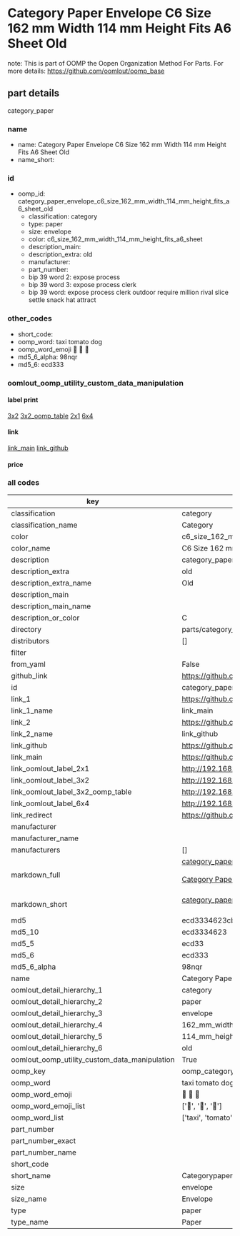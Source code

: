 # Category Paper Envelope C6 Size 162 mm Width 114 mm Height Fits A6 Sheet Old  

note: This is part of OOMP the Oopen Organization Method For Parts. For more details: https://github.com/oomlout/oomp_base

##  part details
  



category_paper



### name
* name: Category Paper Envelope C6 Size 162 mm Width 114 mm Height Fits A6 Sheet Old
* name_short: 
### id
* oomp_id: category_paper_envelope_c6_size_162_mm_width_114_mm_height_fits_a6_sheet_old
  * classification: category
  * type: paper
  * size: envelope
  * color: c6_size_162_mm_width_114_mm_height_fits_a6_sheet
  * description_main: 
  * description_extra: old
  * manufacturer: 
  * part_number: 
  * bip 39 word 2: expose process
  * bip 39 word 3: expose process clerk
  * bip 39 word: expose process clerk outdoor require million rival slice settle snack hat attract

### other_codes
* short_code: 
* oomp_word: taxi tomato dog
* oomp_word_emoji :taxi: :tomato: :dog:
* md5_6_alpha: 98nqr
* md5_6: ecd333






### oomlout_oomp_utility_custom_data_manipulation
#### label print
[3x2](http://192.168.1.245:1112/?label=oomp%2098nqr)
[3x2_oomp_table](http://192.168.1.108:1112/?label=oomp%2098nqr)
[2x1](http://192.168.1.242:1112/?label=oomp%2098nqr)
[6x4](http://192.168.1.55:1112/?label=oomp%2098nqr)    

#### link

[link_main](https://github.com/oomlout/oomlout_oomp_version_1_messy/tree/main/parts/category_paper_envelope_c6_size_162_mm_width_114_mm_height_fits_a6_sheet_old) [link_github](https://github.com/oomlout/oomlout_oomp_version_1_messy/tree/main/parts/category_paper_envelope_c6_size_162_mm_width_114_mm_height_fits_a6_sheet_old)                             

#### price







### all codes 
| key | value |  
| --- | --- |  
| classification | category |  
| classification_name | Category |  
| color | c6_size_162_mm_width_114_mm_height_fits_a6_sheet |  
| color_name | C6 Size 162 mm Width 114 mm Height Fits A6 Sheet |  
| description | category_paper |  
| description_extra | old |  
| description_extra_name | Old |  
| description_main |  |  
| description_main_name |  |  
| description_or_color | C  |  
| directory | parts/category_paper_envelope_c6_size_162_mm_width_114_mm_height_fits_a6_sheet_old |  
| distributors | [] |  
| filter |  |  
| from_yaml | False |  
| github_link | https://github.com/oomlout/oomlout_oomp_part_src/tree/main/parts/category_paper_envelope_c6_size_162_mm_width_114_mm_height_fits_a6_sheet_old |  
| id | category_paper_envelope_c6_size_162_mm_width_114_mm_height_fits_a6_sheet_old |  
| link_1 | https://github.com/oomlout/oomlout_oomp_version_1_messy/tree/main/parts/category_paper_envelope_c6_size_162_mm_width_114_mm_height_fits_a6_sheet_old |  
| link_1_name | link_main |  
| link_2 | https://github.com/oomlout/oomlout_oomp_version_1_messy/tree/main/parts/category_paper_envelope_c6_size_162_mm_width_114_mm_height_fits_a6_sheet_old |  
| link_2_name | link_github |  
| link_github | https://github.com/oomlout/oomlout_oomp_version_1_messy/tree/main/parts/category_paper_envelope_c6_size_162_mm_width_114_mm_height_fits_a6_sheet_old |  
| link_main | https://github.com/oomlout/oomlout_oomp_version_1_messy/tree/main/parts/category_paper_envelope_c6_size_162_mm_width_114_mm_height_fits_a6_sheet_old |  
| link_oomlout_label_2x1 | http://192.168.1.242:1112/?label=oomp%2098nqr |  
| link_oomlout_label_3x2 | http://192.168.1.245:1112/?label=oomp%2098nqr |  
| link_oomlout_label_3x2_oomp_table | http://192.168.1.108:1112/?label=oomp%2098nqr |  
| link_oomlout_label_6x4 | http://192.168.1.55:1112/?label=oomp%2098nqr |  
| link_redirect | https://github.com/oomlout/oomlout_oomp_version_1_messy/tree/main/parts/category_paper_envelope_c6_size_162_mm_width_114_mm_height_fits_a6_sheet_old |  
| manufacturer |  |  
| manufacturer_name |  |  
| manufacturers | [] |  
| markdown_full | [category_paper_envelope_c6_size_162_mm_width_114_mm_height_fits_a6_sheet_old](none)<br>[](none)<br>[Category Paper Envelope C6 Size 162 Mm Width 114 Mm Height Fits A6 Sheet Old](none)<br><br> |  
| markdown_short | [category_paper_envelope_c6_size_162_mm_width_114_mm_height_fits_a6_sheet_old](none)<br><br> |  
| md5 | ecd3334623cb775632db89d254eae285 |  
| md5_10 | ecd3334623 |  
| md5_5 | ecd33 |  
| md5_6 | ecd333 |  
| md5_6_alpha | 98nqr |  
| name | Category Paper Envelope C6 Size 162 mm Width 114 mm Height Fits A6 Sheet Old |  
| oomlout_detail_hierarchy_1 | category |  
| oomlout_detail_hierarchy_2 | paper |  
| oomlout_detail_hierarchy_3 | envelope |  
| oomlout_detail_hierarchy_4 | 162_mm_width |  
| oomlout_detail_hierarchy_5 | 114_mm_height |  
| oomlout_detail_hierarchy_6 | old |  
| oomlout_oomp_utility_custom_data_manipulation | True |  
| oomp_key | oomp_category_paper_envelope_c6_size_162_mm_width_114_mm_height_fits_a6_sheet_old |  
| oomp_word | taxi tomato dog |  
| oomp_word_emoji | :taxi: :tomato: :dog: |  
| oomp_word_emoji_list | [':taxi:', ':tomato:', ':dog:'] |  
| oomp_word_list | ['taxi', 'tomato', 'dog'] |  
| part_number |  |  
| part_number_exact |  |  
| part_number_name |  |  
| short_code |  |  
| short_name | Categorypaper |  
| size | envelope |  
| size_name | Envelope |  
| type | paper |  
| type_name | Paper |  
